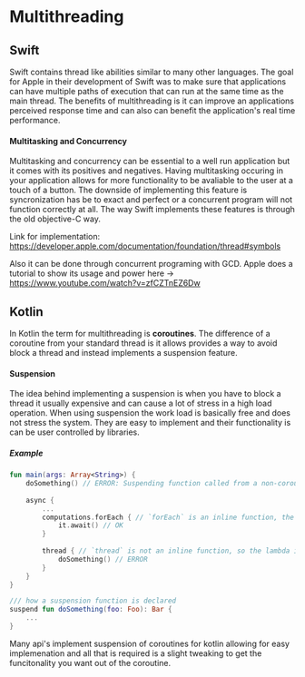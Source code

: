 # **Multithreading**

## **Swift**

Swift contains thread like abilities similar to many other languages.  The goal for Apple in their development of Swift was to make sure that applications can have multiple paths of execution that can run at the same time as the main thread.  The benefits of multithreading is it can improve an applications perceived response time and can also can benefit the application's real time performance.

#### **Multitasking and Concurrency**

Multitasking and concurrency can be essential to a well run application but it comes with its positives and negatives. Having multitasking occuring in your application allows for more functionality to be avaliable to the user at a touch of a button.  The downside of implementing this feature is syncronization has be to exact and perfect or a concurrent program will not function correctly at all.  The way Swift implements these features is through the old objective-C way.

Link for implementation: https://developer.apple.com/documentation/foundation/thread#symbols

Also it can be done through concurrent programing with GCD.  Apple does a tutorial to show its usage and power here -> https://www.youtube.com/watch?v=zfCZTnEZ6Dw


## **Kotlin**

In Kotlin the term for multithreading is __coroutines__.  The difference of a coroutine from your standard thread is it allows provides a way to avoid block a thread and instead implements a suspension feature.

#### **Suspension**

The idea behind implementing a suspension is when you have to block a thread it usually expensive and can cause a lot of stress in a high load operation.  When using suspension the work load is basically free and does not stress the system.  They are easy to implement and their functionality is can be user controlled by libraries. 

##### **Example**

```kotlin
fun main(args: Array<String>) {
    doSomething() // ERROR: Suspending function called from a non-coroutine context 
    
    async { 
        ...
        computations.forEach { // `forEach` is an inline function, the lambda is inlined
            it.await() // OK
        }
            
        thread { // `thread` is not an inline function, so the lambda is not inlined
            doSomething() // ERROR
        }
    }
}

/// how a suspension function is declared
suspend fun doSomething(foo: Foo): Bar {
    ...
}
```

Many api's implement suspension of coroutines for kotlin allowing for easy implemenation and all that is required is a slight tweaking to get the funcitonality you want out of the coroutine.

